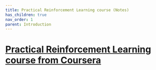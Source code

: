```yaml
---
title: Practical Reinforcement Learning course (Notes)
has_children: true
nav_order: 1
parent: Introduction
---
```


# [Practical Reinforcement Learning course from Coursera](https://www.coursera.org/learn/practical-rl)